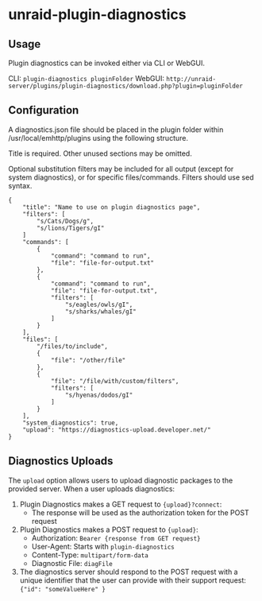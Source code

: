 # unraid-plugin-diagnostics

## Usage

Plugin diagnostics can be invoked either via CLI or WebGUI.

CLI: `plugin-diagnostics pluginFolder`
WebGUI: `http://unraid-server/plugins/plugin-diagnostics/download.php?plugin=pluginFolder`

## Configuration

A diagnostics.json file should be placed in the plugin folder within /usr/local/emhttp/plugins using the following structure. 

Title is required. Other unused sections may be omitted.

Optional substitution filters may be included for all output (except for system diagnostics), or for specific files/commands. Filters should use sed syntax.

```
{
    "title": "Name to use on plugin diagnostics page",
    "filters": [
        "s/Cats/Dogs/g",
        "s/lions/Tigers/gI"
    ]
    "commands": [
        {
            "command": "command to run",
            "file": "file-for-output.txt"
        },
        {
            "command": "command to run",
            "file": "file-for-output.txt",
            "filters": [
                "s/eagles/owls/gI",
                "s/sharks/whales/gI"
            ]
        }
    ],
    "files": [
        "/files/to/include",
        {
            "file": "/other/file"
        },
        {
            "file": "/file/with/custom/filters",
            "filters": [
                "s/hyenas/dodos/gI"
            ]
        }
    ],
    "system_diagnostics": true,
    "upload": "https://diagnostics-upload.developer.net/"
}
```

## Diagnostics Uploads

The `upload` option allows users to upload diagnostic packages to the provided server. When a user uploads diagnostics:

1. Plugin Diagnostics makes a GET request to `{upload}?connect`:
   - The response will be used as the authorization token for the POST request
2. Plugin Diagnostics makes a POST request to `{upload}`:
   - Authorization: `Bearer {response from GET request}`
   - User-Agent: Starts with `plugin-diagnostics`
   - Content-Type: `multipart/form-data`
   - Diagnostic File: `diagFile`
3. The diagnostics server should respond to the POST request with a unique identifier that the user can provide with their support request:
   `{"id": "someValueHere" }`
